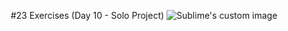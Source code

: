 
<p align="center">
  #23 Exercises (Day 10 - Solo Project)
  <img src="https://i.pinimg.com/originals/6c/df/6c/6cdf6cb37233679413b1e51e82bccc5e.gif" alt="Sublime's custom image"/>
</p>
